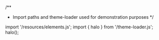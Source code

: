 <!--
type: template
name: canvas
-->
/**
 * Import paths and theme-loader used for demonstration purposes
 */

import '/resources/elements.js';
import { halo } from '/theme-loader.js';
halo();
